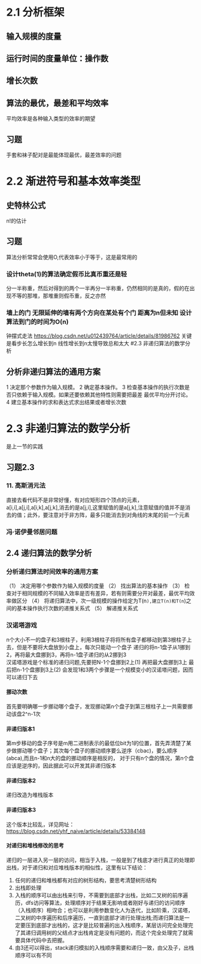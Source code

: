 # 2.1 分析框架
## 输入规模的度量
## 运行时间的度量单位：操作数 
## 增长次数
## 算法的最优，最差和平均效率
   平均效率是各种输入类型的效率的期望
## 习题
   手套和袜子配对是最能体现最优，最差效率的问题
# 2.2 渐进符号和基本效率类型
## 史特林公式
n!的估计
## 习题
算法分析常常会使用O,代表效率小于等于，这是最常用的
### 设计theta(1)的算法确定假币比真币重还是轻
分一半称重，然后对得到的两个一半再分一半称重，仍然相同的是真的，假的在出现不等的那堆，那堆重则假币重，反之亦然
### 墙上的门 无限延伸的墙有两个方向在某处有个门 距离为n但未知 设计算法到门的时间为O(n)
钟摆式走法 https://blog.csdn.net/u012439764/article/details/81986762
关键是看步长怎么增长到n 线性增长到n太慢导致总和太大
#2.3 非递归算法的数学分析
## 分析非递归算法的通用方案
1 决定那个参数作为输入规模。 
2 确定基本操作。
3 检查基本操作的执行次数是否只依赖于输入规模。如果还要依赖其他特性则需要把最差 最优平均分开讨论。
4 建立基本操作的求和表达式求出结果或者增长次数
# 2.3 非递归算法的数学分析
是上一节的实践
## 习题2.3
### 11. 高斯消元法
直接去看代码不是非常好懂，有对应矩形四个顶点的元素，a[i,i],a[j,i],a[i,k],a[j,k],消去的是a[j,i],这里赋值的是a[j,k],注意赋值的值并不是消去的值；此外，要注意对于非方阵，最多只能消去到对角线的末尾的前一个元素
### 冯·诺伊曼邻居问题
## 2.4 递归算法的数学分析
### 分析递归算法时间效率的通用方案
（1） 决定用哪个参数作为输入规模的度量
（2） 找出算法的基本操作
（3） 检查对于相同规模的不同输入效率是否有差异，若有则需要分开对最差，最优平均效率做区分
（4） 将递归算法中，次一级规模的操作给定为T(n`),建立T(n)和T(n`)之间的基本操作执行次数的递推关系式
（5） 解递推关系式
### 汉诺塔游戏
n个大小不一的盘子和3根柱子，利用3根柱子将将所有盘子都移动到第3根柱子上去，但是不要将大盘放到小盘上，每次只能动一个盘子
递归的将n-1盘子从1挪到2，再将最大盘挪到3，再将n-1盘子递归的从2挪到3  
汉诺塔游戏是个标准的递归问题,先要把N-1个盘挪到2上(1) 再把最大盘挪到3上 最后把n-1个盘挪到3上(2) 会发现1和3两个步骤是一个规模变小的汉诺塔问题，因而可以递归下去
#### 挪动次数
首先要明确哪一步挪动哪个盘子，发现挪动第n个盘子到第三根柱子上一共需要挪动该盘2^n-1次
#### 非递归版本1
第m步移动的盘子序号是m用二进制表示的最低位bit为1的位置，首先弄清楚了某步做挪动哪个盘子；其次每个盘子的挪动顺序要么逆序（cbac)，要么顺序(abca),而且n-1和n大的盘的挪动顺序是相反的，
对于只有n个盘的情况，第n个盘应该是逆序的，因此据此可以开发其非递归版本
#### 非递归版本2
递归改造为堆栈版本
#### 非递归版本3
这个版本比较乱，详见网址：https://blog.csdn.net/yhf_naive/article/details/53384148
#### 对递归和堆栈修改的思考
递归的一层进入另一层的访问，相当于入栈，一般是到了栈底才进行真正的处理即出栈，对于递归和对应堆栈版本的相似性，这里有以下结论：  
1. 任何的递归和堆栈都有对应的树形结构，要思考清楚树形结构
2. 出栈即处理
3. 入栈的顺序可以由出栈来引导，不需要到底部才出栈，比如二叉树的前序遍历，dfs访问等算法，处理顺序对于结果无影响或者刚好与递归的访问顺序（入栈顺序）相吻合；也可以是利用参数变化人为迭代，比如阶乘，汉诺塔，二叉树的中序遍历和后序遍历，一直到底部才进行处理出栈;而递归算法是一定要压到底部才出栈的，这才是比较普遍的出入栈顺序，某层访问完全处理完了其递归调用树的父结点才出栈肯定是没有问题的，而这个完全处理完了就需要具体代码中去把握。
4. 由3还可以得出，stack递归模拟的入栈顺序需要和递归一致，由父及子，出栈顺序可以有不同


